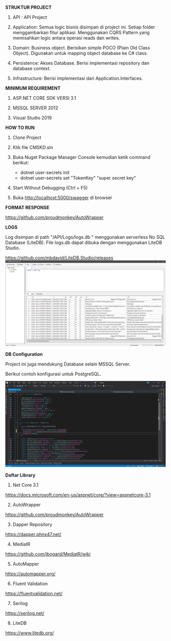 **STRUKTUR PROJECT**

1.  API : API Project

2.  Application: Semua logic bisnis disimpan di project ini. Setiap
    folder menggambarkan fitur aplikasi. Menggunakan CQRS Pattern yang
    memisahkan logic antara operasi reads dan writes.

3.  Domain: Business object. Berisikan simple POCO (Plain Old Class
    Object). Digunakan untuk mapping object database ke C\# class.

4.  Persistence: Akses Database. Berisi implementasi repository dan
    database context.

5.  Infrastructure: Berisi implementasi dari Application.Interfaces.

**MINIMUM REQUIREMENT**

1.  ASP.NET CORE SDK VERSI 3.1

2.  MSSQL SERVER 2012

3.  Visual Studio 2019

**HOW TO RUN**

1.  Clone Project

2.  Klik file CMSKD.sln

3.  Buka Nuget Package Manager Console kemudian ketik command berikut:
    -   dotnet user-secrets init
    -   dotnet user-secrets set "TokenKey" "super secret key"

4.  Start Without Debugging (Ctrl + F5)

5.  Buka <http://localhost:5000/swagger> di browser 

**FORMAT RESPONSE**

<https://github.com/proudmonkey/AutoWrapper>

**LOGS**

Log disimpan di path "/API/Logs/logs.db " menggunakan serverless No SQL
Database (LiteDB). File logs.db dapat dibuka dengan menggunakan LiteDB
Studio.

<https://github.com/mbdavid/LiteDB.Studio/releases>
![](.//media/image1.png)

**DB Configuration**

Project ini juga mendukung Database selain MSSQL Server.

Berikut contoh konfigurasi untuk PostgreSQL.

![](.//media/image2.png)

**Daftar Library**

1.  Net Core 3.1

<https://docs.microsoft.com/en-us/aspnet/core/?view=aspnetcore-3.1>

2.  AutoWrapper

<https://github.com/proudmonkey/AutoWrapper>

3.  Dapper Repository

<https://dapper.phnx47.net/>

4.  MediatR

<https://github.com/jbogard/MediatR/wiki>

5.  AutoMapper

<https://automapper.org/>

6.  Fluent Validation

<https://fluentvalidation.net/>

7.  Serilog

<https://serilog.net/>

8.  LiteDB

<https://www.litedb.org/>
